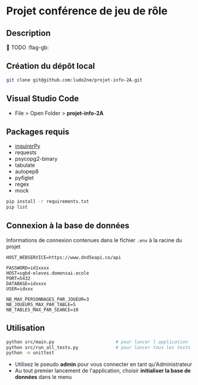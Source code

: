 # Projet conférence de jeu de rôle

## Description

:construction: TODO :flag-gb: 


## Création du dépôt local

```bash
git clone git@github.com:ludo2ne/projet-info-2A.git
```

## Visual Studio Code 

* File > Open Folder > **projet-info-2A**

## Packages requis

* [inquirerPy](https://inquirerpy.readthedocs.io/en/latest/)
* requests
* psycopg2-binary
* tabulate
* autopep8
* pyfiglet
* regex
* mock

```bash
pip install -r requirements.txt
pip list
```


## Connexion à la base de données

Informations de connexion contenues dans le fichier `.env` à la racine du projet

```
HOST_WEBSERVICE=https://www.dnd5eapi.co/api

PASSWORD=id1xxxx
HOST=sgbd-eleves.domensai.ecole
PORT=5432
DATABASE=idxxxx
USER=idxxx

NB_MAX_PERSONNAGES_PAR_JOUEUR=3
NB_JOUEURS_MAX_PAR_TABLE=5
NB_TABLES_MAX_PAR_SEANCE=10
```


## Utilisation

```bash
python src/main.py                       # pour lancer l application
python src/run_all_tests.py              # pour lancer tous les tests
python -m unittest
```

* Utilisez le pseudo **admin** pour vous connecter en tant qu'Administrateur
* Au tout premier lancement de l'application, choisir **initialiser la base de données** dans le menu
